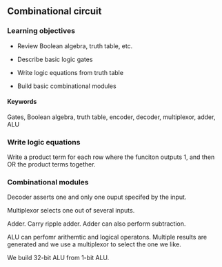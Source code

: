 ## Combinational circuit

### Learning objectives

* Review Boolean algebra, truth table, etc.

* Describe basic logic gates

* Write logic equations from truth table

* Build basic combinational modules

#### Keywords

Gates, Boolean algebra, truth table, encoder, decoder, multiplexor, 
adder, ALU 

### Write logic equations

Write a product term for each row where the funciton outputs 1, 
and then OR the product terms together.

### Combinational modules

Decoder asserts one and only one ouput specifed by the input.

Multiplexor selects one out of several inputs.

Adder. Carry ripple adder. Adder can also perform subtraction.

ALU can perfomr arithemtic and logical operatons. Multiple results
are generated and we use a multiplexor to select the one we like.

We build 32-bit ALU from 1-bit ALU.
